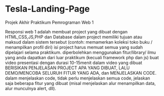 # Tesla-Landing-Page
Projek Akhir Praktikum Pemrograman Web 1 

Responsi web 1 adalah membuat project yang dibuat dengan HTML,CSS,JS,PHP dan Database
dalam project memiliki tujuan atau maksud dalam sistem tersebut (contoh: memamerkan koleksi toko buku / menampilkan profil diri)
isi project harus memuat semua yang sudah dipelajari selama praktikum.
diperbolehkan menggunakan fitur/library/ ilmu yang anda dapatkan dari luar praktikum (kecuali framework php dan js) 
buat video presentasi dengan durasi 10-15menit
dalam video yang dibuat BERISIKAN PENJELASAN PROJECT APA YANG DIBUAT, LALU DEMO/MENCOBA SELURUH FITUR YANG ADA, dan MENJELASKAN CODE.
dalam menjelaskan code, tidak perlu menjelaskan semua code, jelaskan saja beberapa fitur yang dibuat (misal menjelaskan alur menampilkan data, alur munculnya alert, dll).
